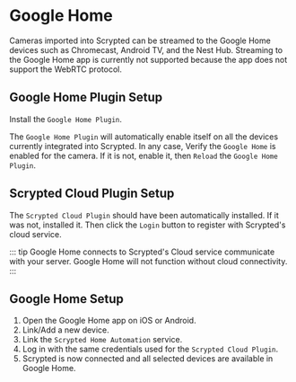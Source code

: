 # Google Home

Cameras imported into Scrypted can be streamed to the Google Home devices such as Chromecast, Android TV, and the Nest Hub. Streaming to the Google Home app is currently not supported because the app does not support the WebRTC protocol.

<!--@include: ./parts/camera-preparation.md-->

## Google Home Plugin Setup

Install the `Google Home Plugin`.

The `Google Home Plugin` will automatically enable itself on all the devices currently integrated into Scrypted. In any case, Verify the `Google Home` is enabled for the camera. If it is not, enable it, then `Reload` the `Google Home Plugin`.

## Scrypted Cloud Plugin Setup

The `Scrypted Cloud Plugin` should have been automatically installed. If it was not, installed it. Then click the `Login` button to register with Scrypted's cloud service.

::: tip
Google Home connects to Scrypted's Cloud service communicate with your server. Google Home will not function without cloud connectivity.
:::

## Google Home Setup

1. Open the Google Home app on iOS or Android.
2. Link/Add a new device.
3. Link the `Scrypted Home Automation` service.
4. Log in with the same credentials used for the `Scrypted Cloud Plugin`.
5. Scrypted is now connected and all selected devices are available in Google Home.
